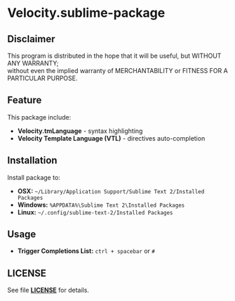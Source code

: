 Velocity.sublime-package
========================

Disclaimer
----------
This program is distributed in the hope that it will be useful, but WITHOUT ANY WARRANTY;  
without even the implied warranty of MERCHANTABILITY or FITNESS FOR A PARTICULAR PURPOSE.  

Feature
-------
This package include:

* __Velocity.tmLanguage__ - syntax highlighting  
* __Velocity Template Language (VTL)__ - directives auto-completion  
 
Installation
------------
Install package to:

* __OSX:__ `~/Library/Application Support/Sublime Text 2/Installed Packages`  
* __Windows:__ `%APPDATA%\Sublime Text 2\Installed Packages`  
* __Linux:__ `~/.config/sublime-text-2/Installed Packages`  

Usage
-----
* __Trigger Completions List:__ `ctrl + spacebar` or `#`  

LICENSE
-------
See file [__LICENSE__](../master/LICENSE) for details.  